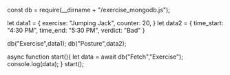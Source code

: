 <!-- INSTRUCTIONS FOR USING exercise_mongodb.js -->

<!--  SAMPLE IMPORT   -->
<!-- Note: Automatic na siyang cumoconnect sa cloud database. Iadjust nalang ung url sa mismong code if ever man gagawa ng bagong database. -->

const db = require(__dirname + "/exercise_mongodb.js");

<!--  SAMPLE DATA   -->

let data1 = {
    exercise: "Jumping Jack",
    counter: 20,
}
let data2 = {
    time_start: "4:30 PM",
    time_end: "5:30 PM",
    verdict: "Bad"
}

<!--  INPUTTING DATA  -->

db("Exercise",data1);
db("Posture",data2);

<!--  FETCHING DATA  -->

async function start(){
    let data = await db("Fetch","Exercise");
    console.log(data);
}
start();